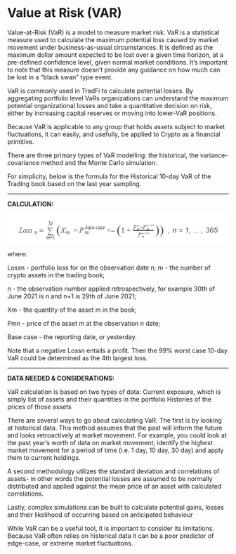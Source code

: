 # Value at Risk (VAR)

Value-at-Risk (VaR) is a model to measure market risk. VaR is a statistical measure used to calculate the maximum potential loss caused by market movement under business-as-usual circumstances. It is defined as the maximum dollar amount expected to be lost over a given time horizon, at a pre-defined confidence level, given normal market conditions. It’s important to note that this measure doesn’t provide any guidance on how much can be lost in a “black swan” type event.

VaR is commonly used in TradFi to calculate potential losses. By aggregating portfolio level VaRs organizations can understand the maximum potential organizational losses and take a quantitative decision on risk, either by increasing capital reserves or moving into lower-VaR positions.

Because VaR is applicable to any group that holds assets subject to market fluctuations, it can easily, and usefully, be applied to Crypto as a financial primitive.

There are three primary types of VaR modelling: the historical, the variance-covariance method and the Monte Carlo simulation.

For simplicity, below is the formula for the Historical 10-day VaR of the Trading book based on the last year sampling.

****

**CALCULATION:**

![](<../.gitbook/assets/VAR calculation.png>)

where:&#x20;

Lossn - portfolio loss for on the observation date n; m - the number of crypto assets in the trading book;&#x20;

n - the observation number applied retrospectively, for example 30th of June 2021 is n and n+1 is 29th of June 2021;&#x20;

Xm - the quantity of the asset m in the book;&#x20;

Pmn - price of the asset m at the observation n date;&#x20;

Base case - the reporting date, or yesterday.

Note that a negative Lossn entails a profit. Then the 99% worst case 10-day VaR could be determined as the 4th largest loss.

****

**DATA NEEDED & CONSIDERATIONS:**&#x20;

VaR calculation is based on two types of data: Current exposure, which is simply list of assets and their quantities in the portfolio Histories of the prices of those assets

There are several ways to go about calculating VaR. The first is by looking at historical data. This method assumes that the past will inform the future and looks retroactively at market movement. For example, you could look at the past year’s worth of data on market movement, identify the highest market movement for a period of time (i.e. 1 day, 10 day, 30 day) and apply them to current holdings.

A second methodology utilizes the standard deviation and correlations of assets- in other words the potential losses are assumed to be normally distributed and applied against the mean price of an asset with calculated correlations.

Lastly, complex simulations can be built to calculate potential gains, losses and their likelihood of occurring based on anticipated behaviour

While VaR can be a useful tool, it is important to consider its limitations. Because VaR often relies on historical data it can be a poor predictor of edge-case, or extreme market fluctuations.
